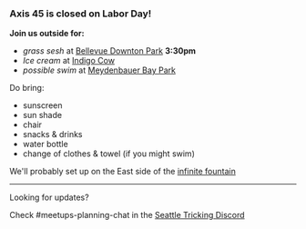 ### Axis 45 is closed on Labor Day!

**Join us outside for:**

- _grass sesh_ at [Bellevue Downton Park](https://maps.app.goo.gl/wJKziX58XFnxdJku5) **3:30pm**
- _Ice cream_ at [Indigo Cow](https://maps.app.goo.gl/W7PPwyaPNH3S7PWc9)
- _possible swim_ at [Meydenbauer Bay Park](https://maps.app.goo.gl/P67qGkd493ikwe5m7)

Do bring:

- sunscreen
- sun shade
- chair
- snacks & drinks
- water bottle
- change of clothes & towel (if you might swim)

We'll probably set up on the East side of the [infinite fountain](https://maps.app.goo.gl/EKfmMMonxZAdAXTB7)

---

Looking for updates?

Check #meetups-planning-chat in the [Seattle Tricking Discord](https://discord.gg/82gjcDyY4U)
